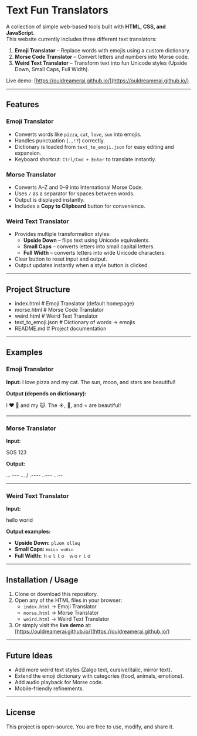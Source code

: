 # Text Fun Translators

A collection of simple web-based tools built with **HTML, CSS, and JavaScript**.  
This website currently includes three different text translators:

1. **Emoji Translator** – Replace words with emojis using a custom dictionary.  
2. **Morse Code Translator** – Convert letters and numbers into Morse code.  
3. **Weird Text Translator** – Transform text into fun Unicode styles (Upside Down, Small Caps, Full Width).  

Live demo: [https://ouldreamerai.github.io/](https://ouldreamerai.github.io/)

---

## Features

### Emoji Translator
- Converts words like `pizza`, `cat`, `love`, `sun` into emojis.  
- Handles punctuation (`.,!?`) correctly.  
- Dictionary is loaded from `text_to_emoji.json` for easy editing and expansion.  
- Keyboard shortcut: `Ctrl/Cmd + Enter` to translate instantly.  

### Morse Translator
- Converts A–Z and 0–9 into International Morse Code.  
- Uses `/` as a separator for spaces between words.  
- Output is displayed instantly.  
- Includes a **Copy to Clipboard** button for convenience.  

### Weird Text Translator
- Provides multiple transformation styles: 
  - **Upside Down** – flips text using Unicode equivalents.  
  - **Small Caps** – converts letters into small capital letters.
  - **Full Width** – converts letters into wide Unicode characters. 
- Clear button to reset input and output.  
- Output updates instantly when a style button is clicked.  

---

## Project Structure
- index.html # Emoji Translator (default homepage)
- morse.html # Morse Code Translator
- weird.html # Weird Text Translator
- text_to_emoji.json # Dictionary of words → emojis
- README.md # Project documentation

---

## Examples

### Emoji Translator
**Input:**
I love pizza and my cat. The sun, moon, and stars are beautiful!

**Output (depends on dictionary):**

I ❤️ 🍕 and my 🐱. The ☀️, 🌙, and ⭐ are beautiful!

---

### Morse Translator
**Input:**

SOS 123


**Output:**


... --- ... / .---- ..--- ...--


---

### Weird Text Translator
**Input:**


hello world


**Output examples:**
- **Upside Down:** `plɹoʍ ollǝɥ`  
- **Small Caps:** `ʜᴇʟʟᴏ ᴡᴏʀʟᴅ`  
- **Full Width:** `ｈｅｌｌｏ　ｗｏｒｌｄ`  

---

## Installation / Usage

1. Clone or download this repository.  
2. Open any of the HTML files in your browser:  
   - `index.html` → Emoji Translator  
   - `morse.html` → Morse Translator  
   - `weird.html` → Weird Text Translator  
3. Or simply visit the **live demo** at:  
   [https://ouldreamerai.github.io/](https://ouldreamerai.github.io/)  

---

## Future Ideas

- Add more weird text styles (Zalgo text, cursive/italic, mirror text).  
- Extend the emoji dictionary with categories (food, animals, emotions).  
- Add audio playback for Morse code.  
- Mobile-friendly refinements.  

---

## License

This project is open-source. You are free to use, modify, and share it.  
